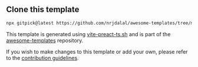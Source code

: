 ## Clone this template

```bash
npx gitpick@latest https://github.com/nrjdalal/awesome-templates/tree/main/vite-apps/vite-preact-ts
```

This template is generated using [vite-preact-ts.sh](https://github.com/nrjdalal/awesome-templates/blob/main/.github/.scripts/vite-preact-ts.sh) and is part of the [awesome-templates](https://github.com/nrjdalal/awesome-templates) repository.

If you wish to make changes to this template or add your own, please refer to the [contribution guidelines](https://github.com/nrjdalal/awesome-templates?tab=readme-ov-file#contributing).

